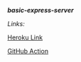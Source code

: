 ***basic-express-server***

*Links:*

[Heroku Link](https://ahmad-basic-express-server.herokuapp.com)

[GitHub Action](https://github.com/Ahmad-Tayseer/basic-express-server/actions)
